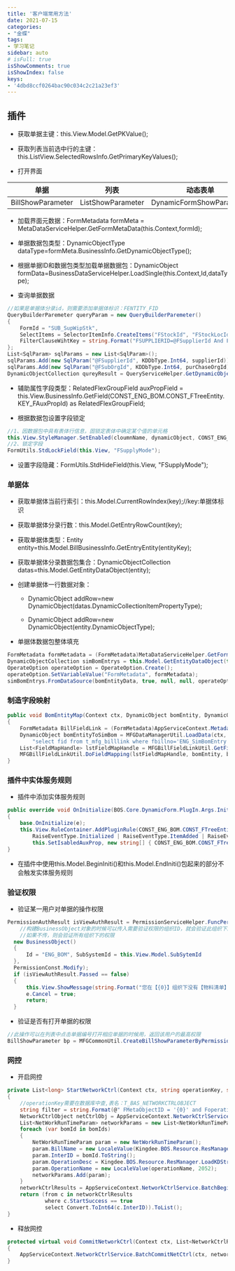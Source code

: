 ```yaml
---
title: '客户端常用方法'
date: 2021-07-15
categories:
- "金蝶"
tags:
- 学习笔记
sidebar: auto
# isFull: true
isShowComments: true
isShowIndex: false
keys: 
- '4dbd8ccf0264bac90c034c2c21a23ef3'
---
```


## 插件

- 获取单据主键：this.View.Model.GetPKValue();

- 获取列表当前选中行的主键：this.ListView.SelectedRowsInfo.GetPrimaryKeyValues();

- 打开界面

| 单据            |           列表   | 动态表单          |
|:---------------:|:----------------:|:-----------------------:|
|BillShowParameter|ListShowParameter|DynamicFormShowParameter|

- 加载界面元数据：FormMetadata formMeta = MetaDataServiceHelper.GetFormMetaData(this.Context,formId);

- 单据数据包类型：DynamicObjectType dataType=formMeta.BusinessInfo.GetDynamicObjectType();

- 根据单据ID和数据包类型加载单据数据包：DynamicObject formData=BusinessDataServiceHelper.LoadSingle(this.Context,Id,dataType);

- 查询单据数据

```csharp
//如果是单据体分录id，则需要添加单据体标识：FENTITY_FID
QueryBuilderParemeter queryParam = new QueryBuilderParemeter()
{
    FormId = "SUB_SupWipStk",
    SelectItems = SelectorItemInfo.CreateItems("FStockId", "FStockLocId"),
    FilterClauseWihtKey = string.Format("FSUPPLIERID=@FSupplierId And FSUBORGID=@FSubOrgId")
};
List<SqlParam> sqlParams = new List<SqlParam>();
sqlParams.Add(new SqlParam("@FSupplierId", KDDbType.Int64, supplierId));
sqlParams.Add(new SqlParam("@FSubOrgId", KDDbType.Int64, purChaseOrgId));
DynamicObjectCollection qureyResult = QueryServiceHelper.GetDynamicObjectCollection(ctx, queryParam, sqlParams);

```

- 辅助属性字段类型：RelatedFlexGroupField auxPropField = this.View.BusinessInfo.GetField(CONST_ENG_BOM.CONST_FTreeEntity.KEY_FAuxPropId) as RelatedFlexGroupField;

- 根据数据包设置字段锁定

```csharp
//1、因数据包中具有表体行信息，固锁定表体中确定某个值的单元格
this.View.StyleManager.SetEnabled(cloumnName, dynamicObject, CONST_ENG_BOM.CONST_FTreeEntity.ENTITY_FTreeEntity, true);
//2、锁定字段
FormUtils.StdLockField(this.View, "FSupplyMode");
```

- 设置字段隐藏：FormUtils.StdHideField(this.View, "FSupplyMode");

### 单据体

- 获取单据体当前行索引：this.Model.CurrentRowIndex(key);//key:单据体标识

- 获取单据体分录行数：this.Model.GetEntryRowCount(key);

- 获取单据体类型：Entity entity=this.Model.BillBusinessInfo.GetEntryEntity(entityKey);

- 获取单据体分录数据包集合：DynamicObjectCollection datas=this.Model.GetEntityDataObject(entity);

- 创建单据体一行数据对象：

    - DynamicObject addRow=new DynamicObject(datas.DynamicCollectionItemPropertyType);

    - DynamicObject addRow=new DynamicObject(entity.DynamicObjectType);

- 单据体数据包整体填充

```csharp
FormMetadata formMetadata = (FormMetadata)MetaDataServiceHelper.GetFormMetaData(this.Context, "ENG_SIMBOMENTRYLIST");
DynamicObjectCollection simBomEntrys = this.Model.GetEntityDataObject(this.View.BusinessInfo.GetEntity("FTreeEntity"));
OperateOption operateOption = OperateOption.Create();
operateOption.SetVariableValue("FormMetadata", formMetadata);
simBomEntrys.FromDataSource(bomEntityData, true, null, null, operateOption);
```

### 制造字段映射

```csharp
public void BomEntityMap(Context ctx, DynamicObject bomEntity, DynamicObject bomData) 
{
    FormMetadata BillFieldLink = (FormMetadata)AppServiceContext.MetadataService.Load(ctx, "MFG_BILLFIELDLINK");
    DynamicObject bomEntityToSimBom = MFGDataManagerUtil.LoadData(ctx, BillFieldLink.BusinessInfo.GetDynamicObjectType(),
        "select fid from t_mfg_billlink where fbillno='ENG_SimBomEntry'").OfType<DynamicObject>().FirstOrDefault();
    List<FieldMapHandle> lstFieldMapHandle = MFGBillFieldLinkUtil.GetFieldMappingHandle(ctx, bomEntityToSimBom);
    MFGBillFieldLinkUtil.DoFieldMapping(lstFieldMapHandle, bomEntity, bomData);
}
```

### 插件中实体服务规则

-  插件中添加实体服务规则

```csharp
public override void OnInitialize(BOS.Core.DynamicForm.PlugIn.Args.InitializeEventArgs e)
{
    base.OnInitialize(e);
    this.View.RuleContainer.AddPluginRule(CONST_ENG_BOM.CONST_FTreeEntity.ENTITY_FTreeEntity,
        RaiseEventType.Initialized | RaiseEventType.ItemAdded | RaiseEventType.ItemAdding | RaiseEventType.ValueChanged,
        this.SetIsabledAuxProp, new string[] { CONST_ENG_BOM.CONST_FTreeEntity.KEY_FMATERIALIDCHILD });
}
```

- 在插件中使用this.Model.BeginIniti()和this.Model.EndIniti()包起来的部分不会触发实体服务规则


### 验证权限

- 验证某一用户对单据的操作权限

```csharp
PermissionAuthResult isViewAuthResult = PermissionServiceHelper.FuncPermissionAuth(this.View.Context,
    //构建BusinessObject对象的时候可以传入需要验证权限的组织ID，就会验证此组织下的权限
    //如果不传，则会验证所有组织下的权限
  new BusinessObject() 
  { 
      Id = "ENG_BOM", SubSystemId = this.View.Model.SubSytemId 
  },
  PermissionConst.Modify);
  if (isViewAuthResult.Passed == false)
  {
      this.View.ShowMessage(string.Format("您在【{0}】组织下没有【物料清单】的【修改】权限，请联系系统管理员", this.View.Context.CurrentOrganizationInfo.Name));
      e.Cancel = true;
      return;
  }

```

- 验证是否有打开单据的权限

```csharp
//此操作可以在列表中点击单据编号打开相应单据的时候用，返回该用户的最高权限
BillShowParameter bp = MFGCommonUtil.CreateBillShowParameterByPermission(this.Context, formid, moId, out msg);
```

### 网控

- 开启网控

```csharp
private List<long> StartNetworkCtrl(Context ctx, string operationKey, string operationName, List<long> bomIds, out List<NetworkCtrlResult> networkCtrlResults)
{
    //operationKey需要在数据库中查,表名：T_BAS_NETWORKCTRLOBJECT
    string filter = string.Format(@" FMetaObjectID = '{0}' and FoperationID = '{1}'  and ftype={2}  and FStart = '1'  ", MFGFormIdConst.SubSys_ENG.BomBill, operationKey, (int)NetworkCtrlType.BusinessObjOperateMutex);
    NetworkCtrlObject netCtrlObj = AppServiceContext.NetworkCtrlService.GetNetCtrlList(ctx, filter).FirstOrDefault();
    List<NetWorkRunTimeParam> networkParams = new List<NetWorkRunTimeParam>();
    foreach (var bomId in bomIds)
    {
        NetWorkRunTimeParam param = new NetWorkRunTimeParam();
        param.BillName = new LocaleValue(Kingdee.BOS.Resource.ResManager.LoadKDString("物料清单", "015070000014358", Kingdee.BOS.Resource.SubSystemType.MFG), 2052);
        param.InterID = bomId.ToString();
        param.OperationDesc = Kingdee.BOS.Resource.ResManager.LoadKDString("物料清单", "015070000014358", Kingdee.BOS.Resource.SubSystemType.MFG) + "-" + "BillNo" + "-" + operationName;
        param.OperationName = new LocaleValue(operationName, 2052);
        networkParams.Add(param);
    }
    networkCtrlResults = AppServiceContext.NetworkCtrlService.BatchBeginNetCtrl(ctx, netCtrlObj, networkParams);
    return (from c in networkCtrlResults
            where c.StartSuccess == true
            select Convert.ToInt64(c.InterID)).ToList();
}
```

- 释放网控

```csharp
protected virtual void CommitNetworkCtrl(Context ctx, List<NetworkCtrlResult> networkCtrlResults)
{
    AppServiceContext.NetworkCtrlService.BatchCommitNetCtrl(ctx, networkCtrlResults);
}
```